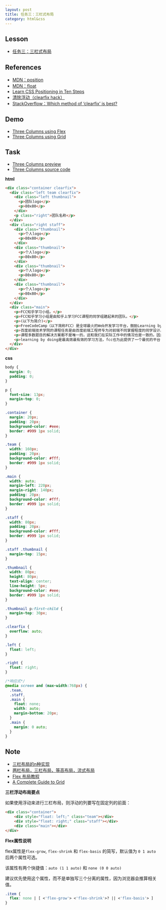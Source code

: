 ```yaml
---
layout: post
title: 任务三：三栏式布局
category: html&css
---
```


## Lesson

* [任务三：三栏式布局](http://ife.baidu.com/course/detail/id/94)

## References

* [MDN：position](https://developer.mozilla.org/zh-CN/docs/Web/CSS/position)
* [MDN：float](https://developer.mozilla.org/en-US/docs/Web/CSS/float)
* [Learn CSS Positioning in Ten Steps](http://www.barelyfitz.com/screencast/html-training/css/positioning/)
* [清除浮动（clearfix hack）](http://zh.learnlayout.com/clearfix.html)
* [StackOverflow：Which method of ‘clearfix’ is best?](http://stackoverflow.com/questions/211383/which-method-of-clearfix-is-best)

## Demo

* [Three Columns using Flex](http://codepen.io/discountry/pen/MpYLLg)
* [Three Columns using Grid](https://codepen.io/discountry/pen/VpYRYy)

## Task

* [Three Columns preview](http://codepen.io/discountry/pen/zZxeYQ?editors=1100)
* [Three Columns source code](https://github.com/discountry/my-baidu-ife/blob/master/codes/html&css/3-three-columns.html)

**html**

```html
<div class="container clearfix">
  <div class="left team clearfix">
    <div class="left thumbnail">
      <p>团队logo</p>
      <p>80x80</p>
    </div>
    <p class="right">团队名称</p>
  </div>
  <div class="right staff">
    <div class="thumbnail">
      <p>个人logo</p>
      <p>80x80</p>
    </div>
    <div class="thumbnail">
      <p>个人logo</p>
      <p>80x80</p>
    </div>
    <div class="thumbnail">
      <p>个人logo</p>
      <p>80x80</p>
    </div>
    <div class="thumbnail">
      <p>个人logo</p>
      <p>80x80</p>
    </div>
  </div>
  <div class="main">
    <p>FCC知乎学习小组。</p>
    <p>FCC知乎学习小组是由知乎上学习FCC课程的同学组建起来的团队。</p>
    <p>(以下为简介)</p>
    <p>FreeCodeCamp（以下简称FCC）是全球最火的Web开发学习平台，鼓励Learning by Doing的学习方式。你可以在这里学习到前端、后端、数据可视化等几乎涵盖所有的Web开发知识。通过完成一个个循序渐进的开发小项目，像打游戏闯关一样来学习。你还可以加入聊天室或论坛和同学们交流，还可以加入学习小组，现在全球160多个国家已经有超过1000个学习小组，几乎覆盖了全球所有主要城市，国内各大城市也几乎都有自己的学习小组。</p>
    <p>百度前端技术学院的课程任务是由百度前端工程师专为对前端不同掌握程度的同学设计。我们尽力保证课程内容的质量以及学习难度的合理性，但即使如此，真正决定课程效果的，还是你的每一次思考和实践。</p>
    <p>课程多数题目的解决方案都不是唯一的，这和我们在实际工作中的情况也是一致的。因此，我们的要求不仅仅是实现设计稿的效果，更是要多去思考不同的解决方案，评估不同方案的优劣，然后使用在该场景下最优雅的方式去实现。那些最终没有被我们采纳的方案，同样也可以帮助我们学到很多知识。所以，我们列出的参考资料未必是实现需求所必须的。有的时候，实现题目的要求很简单，甚至参考资料里就有，但是背后的思考和亲手去实践却是任务最关键的一部分。在学习这些资料时，要多思考，多提问，多质疑。相信通过和小伙伴们的交流，能让你的学习事半功倍。</p>
    <p>learning by doing是最高效最有效的学习方法，fcc也为此提供了一个最优的平台，但最后通过这种最好的学习方法，真正能够掌握到多少还是要看你自己的努力，这就好像原来上学的时候同样的老师，同样的教学环境但是有成绩好坏不同的学生一样。不要好高骛远，不要心浮气躁，不要自欺欺人。</p>
  </div>
</div>
```

**css**

```css
body {
  margin: 0;
  padding: 0;
}

p {
  font-size: 13px;
  margin-top: 0;
}

.container {
  margin: 20px;
  padding: 20px;
  background-color: #eee;
  border: #999 1px solid;
}

.team {
  width: 160px;
  padding: 20px;
  background-color: #fff;
  border: #999 1px solid;
}

.main {
  width: auto;
  margin-left: 220px;
  margin-right: 140px;
  padding: 20px;
  background-color: #fff;
  border: #999 1px solid;
}

.staff {
  width: 80px;
  padding: 20px;
  background-color: #fff;
  border: #999 1px solid;
}

.staff .thumbnail {
  margin-top: 15px;
}

.thumbnail {
  width: 80px;
  height: 80px;
  text-align: center;
  line-height: 5px;
  background-color: #eee;
  border: #999 1px solid;
}

.thumbnail p:first-child {
  margin-top: 30px;
}

.clearfix {
  overflow: auto;
}

.left {
  float: left;
}

.right {
  float: right;
}

/*响应式*/
@media screen and (max-width:768px) {
  .team,
  .staff,
  .main {
    float: none;
    width: auto;
    margin-bottom: 20px;
  }
  .main {
    margin: 0 auto;
  }
}
```

## Note

* [三栏布局的n种实现](https://segmentfault.com/a/1190000005721963)
* [两栏布局，三栏布局，等高布局，流式布局](http://www.cnblogs.com/jununx/p/3336553.html)
* [Flex 布局教程](http://www.ruanyifeng.com/blog/2015/07/flex-examples.html)
* [A Complete Guide to Grid](https://css-tricks.com/snippets/css/complete-guide-grid/)

**三栏浮动布局要点**

如果使用浮动来进行三栏布局，则浮动的列要写在固定列的前面：

```html
<div class="container">
    <div style="float: left;" class="team"></div>
    <div style="float: right;" class="staff"></div>
    <div class="main"></div>
</div>
```

**Flex属性说明**

flex属性是`flex-grow`, `flex-shrink` 和 `flex-basis` 的简写，默认值为 `0 1 auto` 后两个属性可选。

该属性有两个快捷值：`auto (1 1 auto)` 和 `none (0 0 auto)`

建议优先使用这个属性，而不是单独写三个分离的属性，因为浏览器会推算相关值。

```css
.item {
  flex: none | [ <'flex-grow'> <'flex-shrink'>? || <'flex-basis'> ]
}
```
